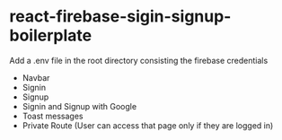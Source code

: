 # react-firebase-sigin-signup-boilerplate

Add a .env file in the root directory consisting the firebase credentials

- Navbar
- Signin
- Signup
- Signin and Signup with Google
- Toast messages
- Private Route (User can access that page only if they are logged in)
